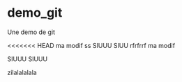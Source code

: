 # demo_git
Une demo de git

<<<<<<< HEAD
ma modif ss
SIUUU
SIUU
rfrfrrf
ma modif 

SIUUU
SIUUU


zilalalalala
